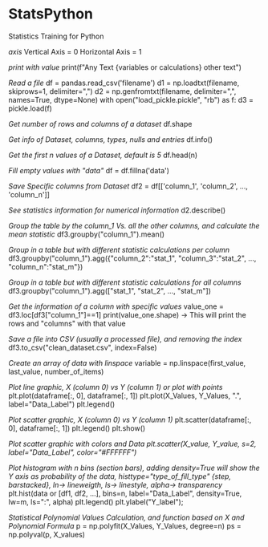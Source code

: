 # StatsPython
Statistics Training for Python

*axis*
Vertical Axis = 0
Horizontal Axis = 1

*print with value*
print(f"Any Text {variables or calculations} other text")

*Read a file*
df = pandas.read_csv('filename')
d1 = np.loadtxt(filename, skiprows=1, delimiter=",")
d2 = np.genfromtxt(filename, delimiter=",", names=True, dtype=None)
with open("load_pickle.pickle", "rb") as f:
    d3 = pickle.load(f)

*Get number of rows and columns of a dataset*
df.shape

*Get info of Dataset, columns, types, nulls and entries*
df.info()

*Get the first n values of a Dataset, default is 5*
df.head(n)

*Fill empty values with "data"*
df = df.fillna('data')

*Save Specific columns from Dataset*
df2 = df[['column_1', 'column_2', ..., 'column_n']]

*See statistics information for numerical information*
d2.describe()

*Group the table by the column_1 Vs. all the other columns, and calculate the mean statistic*
df3.groupby("column_1").mean()

*Group in a table but with different statistic calculations per column*
df3.groupby("column_1").agg({"column_2":"stat_1", "column_3":"stat_2", ..., "column_n":"stat_m"})

*Group in a table but with different statistic calculations for all columns*
df3.groupby("column_1").agg(["stat_1", "stat_2", ..., "stat_m"])

*Get the information of a column with specific values*
value_one = df3.loc[df3["column_1"]==1]
print(value_one.shape) -> This will print the rows and "columns" with that value

*Save a file into CSV (usually a processed file), and removing the index*
df3.to_csv("clean_dataset.csv", index=False)

*Create an array of data with linspace*
variable = np.linspace(first_value, last_value, number_of_items)

*Plot line graphic, X (column 0) vs Y (column 1) or plot with points*
plt.plot(dataframe[:, 0], dataframe[:, 1])
plt.plot(X_Values, Y_Values, ".", label="Data_Label")
plt.legend()

*Plot scatter graphic, X (column 0) vs Y (column 1)*
plt.scatter(dataframe[:, 0], dataframe[:, 1])
plt.legend()
plt.show()

*Plot scatter graphic with colors and Data
plt.scatter(X_value, Y_value, s=2, label="Data_Label", color="#FFFFFF")*

*Plot histogram with n bins (section bars), adding density=True will show the Y axis as probability of the data, histtype="type_of_fill_type" {step, barstacked}, ln-> lineweigth, ls-> linestyle, alpha-> transparency*
plt.hist(data or [df1, df2, ...], bins=n, label="Data_Label", density=True, lw=m, ls=":", alpha)
plt.legend()
plt.ylabel("Y_label");

*Statistical Polynomial Values Calculation, and function based on X and Polynomial Formula*
p = np.polyfit(X_Values, Y_Values, degree=n)
ps = np.polyval(p, X_values)


